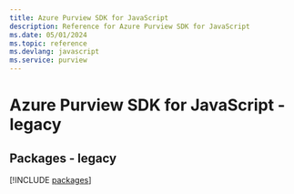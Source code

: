 ```yaml
---
title: Azure Purview SDK for JavaScript
description: Reference for Azure Purview SDK for JavaScript
ms.date: 05/01/2024
ms.topic: reference
ms.devlang: javascript
ms.service: purview
---
```

# Azure Purview SDK for JavaScript - legacy
## Packages - legacy
[!INCLUDE [packages](purview-index.md)]